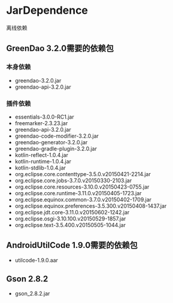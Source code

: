# JarDependence
离线依赖


## GreenDao 3.2.0需要的依赖包
### 本身依赖
- greendao-3.2.0.jar
- greendao-api-3.2.0.jar

### 插件依赖
- essentials-3.0.0-RC1.jar
- freemarker-2.3.23.jar
- greendao-api-3.2.0.jar
- greendao-code-modifier-3.2.0.jar
- greendao-generator-3.2.0.jar
- greendao-gradle-plugin-3.2.0.jar
- kotlin-reflect-1.0.4.jar
- kotlin-runtime-1.0.4.jar
- kotlin-stdlib-1.0.4.jar
- org.eclipse.core.contenttype-3.5.0.v20150421-2214.jar
- org.eclipse.core.jobs-3.7.0.v20150330-2103.jar
- org.eclipse.core.resources-3.10.0.v20150423-0755.jar
- org.eclipse.core.runtime-3.11.0.v20150405-1723.jar
- org.eclipse.equinox.common-3.7.0.v20150402-1709.jar
- org.eclipse.equinox.preferences-3.5.300.v20150408-1437.jar
- org.eclipse.jdt.core-3.11.0.v20150602-1242.jar
- org.eclipse.osgi-3.10.100.v20150529-1857.jar
- org.eclipse.text-3.5.400.v20150505-1044.jar

## AndroidUtilCode 1.9.0需要的依赖包
- utilcode-1.9.0.aar

## Gson 2.8.2
- gson_2.8.2.jar
